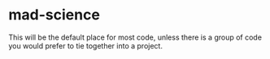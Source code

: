 # mad-science
This will be the default place for most code, unless there is a group of code you would prefer to tie together into a project.
